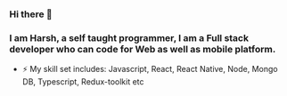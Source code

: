 ### Hi there 👋
### I am Harsh, a self taught programmer, I am a Full stack developer who can code for Web as well as mobile platform.

- ⚡ My skill set includes: Javascript, React, React Native,  Node, Mongo DB, Typescript, Redux-toolkit etc
